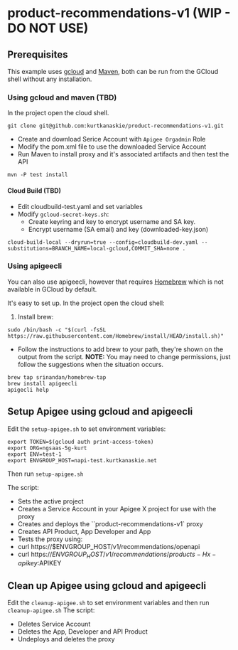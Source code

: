 # product-recommendations-v1 (WIP - DO NOT USE)

## Prerequisites

This example uses [gcloud](https://cloud.google.com/sdk/gcloud) and [Maven](https://maven.apache.org/), both can be run from the GCloud shell without any installation.
### Using gcloud and maven (TBD)

In the project open the cloud shell.
```
git clone git@github.com:kurtkanaskie/product-recommendations-v1.git
```
* Create and download Serice Account with `Apigee Orgadmin` Role 
* Modify the pom.xml file to use the downloaded Service Account
* Run Maven to install proxy and it's associated artifacts and then test the API
```
mvn -P test install
```

#### Cloud Build (TBD)
* Edit cloudbuild-test.yaml and set variables
* Modify `gcloud-secret-keys.sh`:
  * Create keyring and key to encrypt username and SA key.
  * Encrypt username (SA email) and key (downloaded-key.json)
```
cloud-build-local --dryrun=true --config=cloudbuild-dev.yaml --substitutions=BRANCH_NAME=local-gcloud,COMMIT_SHA=none .
```

### Using apigeecli
You can also use apigeecli, however that requires [Homebrew](https://docs.brew.sh/Homebrew-on-Linux) which is not available in GCloud by default.

It's easy to set up. In the project open the cloud shell:
1. Install brew:
```
sudo /bin/bash -c "$(curl -fsSL https://raw.githubusercontent.com/Homebrew/install/HEAD/install.sh)"
```
 * Follow the instructions to add brew to your path, they're shown on the output from the script. **NOTE:** You may need to change permissions, just follow the suggestions when the situation occurs.
```
brew tap srinandan/homebrew-tap
brew install apigeecli
apigecli help
```

## Setup Apigee using gcloud and apigeecli

Edit the `setup-apigee.sh` to set environment variables:
```
export TOKEN=$(gcloud auth print-access-token)
export ORG=ngsaas-5g-kurt
export ENV=test-1
export ENVGROUP_HOST=napi-test.kurtkanaskie.net
```
Then run `setup-apigee.sh`

The script:
* Sets the active project
* Creates a Service Account in your Apigee X project for use with the proxy
* Creates and deploys the ``product-recommendations-v1` proxy
* Creates API Product, App Developer and App
* Tests the proxy using:
 * curl https://$ENVGROUP_HOST/v1/recommendations/openapi
 * curl https://$ENVGROUP_HOST/v1/recommendations/products -H x-apikey:$APIKEY

## Clean up Apigee using gcloud and apigeecli
Edit the `cleanup-apigee.sh` to set environment variables and then run `cleanup-apigee.sh`
The script:
* Deletes Service Account
* Deletes the App, Developer and API Product
* Undeploys and deletes the proxy